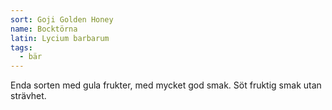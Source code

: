 ```yaml
---
sort: Goji Golden Honey
name: Bocktörna
latin: Lycium barbarum
tags:
  - bär
---
```


Enda sorten med gula frukter, med mycket god smak. Söt fruktig smak utan strävhet.
